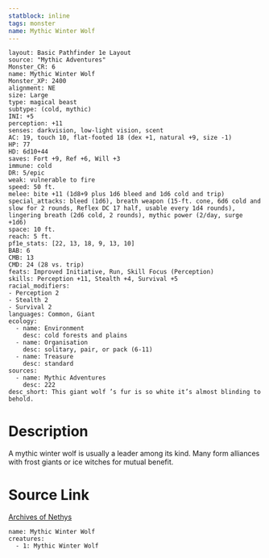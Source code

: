 ```yaml
---
statblock: inline
tags: monster
name: Mythic Winter Wolf
---
```

```statblock
layout: Basic Pathfinder 1e Layout
source: "Mythic Adventures"
Monster_CR: 6
name: Mythic Winter Wolf
Monster_XP: 2400
alignment: NE
size: Large
type: magical beast
subtype: (cold, mythic)
INI: +5
perception: +11
senses: darkvision, low-light vision, scent
AC: 19, touch 10, flat-footed 18 (dex +1, natural +9, size -1)
HP: 77
HD: 6d10+44
saves: Fort +9, Ref +6, Will +3
immune: cold
DR: 5/epic
weak: vulnerable to fire
speed: 50 ft.
melee: bite +11 (1d8+9 plus 1d6 bleed and 1d6 cold and trip)
special_attacks: bleed (1d6), breath weapon (15-ft. cone, 6d6 cold and slow for 2 rounds, Reflex DC 17 half, usable every 1d4 rounds), lingering breath (2d6 cold, 2 rounds), mythic power (2/day, surge +1d6)
space: 10 ft.
reach: 5 ft.
pf1e_stats: [22, 13, 18, 9, 13, 10]
BAB: 6
CMB: 13
CMD: 24 (28 vs. trip)
feats: Improved Initiative, Run, Skill Focus (Perception)
skills: Perception +11, Stealth +4, Survival +5
racial_modifiers:
- Perception 2
- Stealth 2
- Survival 2
languages: Common, Giant
ecology:
  - name: Environment
    desc: cold forests and plains
  - name: Organisation
    desc: solitary, pair, or pack (6-11)
  - name: Treasure
    desc: standard
sources:
  - name: Mythic Adventures
    desc: 222
desc_short: This giant wolf ’s fur is so white it’s almost blinding to behold.
```
# Description
A mythic winter wolf is usually a leader among its kind. Many form alliances with frost giants or ice witches for mutual benefit.
# Source Link
[Archives of Nethys](https://aonprd.com/MythicMonsterDisplay.aspx?ItemName=Winter%20Wolf)
```encounter-table
name: Mythic Winter Wolf
creatures:
  - 1: Mythic Winter Wolf
```
